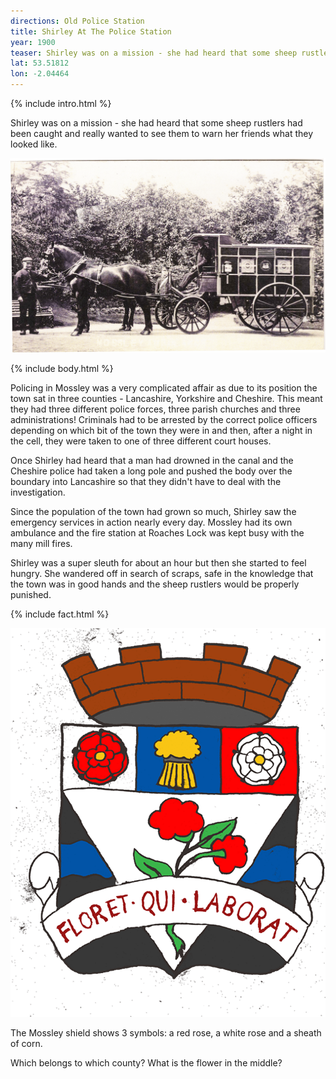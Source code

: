 ```yaml
---
directions: Old Police Station
title: Shirley At The Police Station
year: 1900
teaser: Shirley was on a mission - she had heard that some sheep rustlers had been caught and really wanted to see them to warn her friends what they looked like.
lat: 53.51812
lon: -2.04464
---
```


{% include intro.html %}

Shirley was on a mission - she had heard that some sheep rustlers had been caught and really wanted to see them to warn her friends what they looked like.

![](/images/stops/dog/Trail_Dog_4.png)

{% include body.html %}

Policing in Mossley was a very complicated affair as due to its position the town sat in three counties - Lancashire, Yorkshire and Cheshire. This meant they had three different police forces, three parish churches and three administrations! Criminals had to be arrested by the correct police officers depending on which bit of the town they were in and then, after a night in the cell, they were taken to one of three different court houses.

Once Shirley had heard that a man had drowned in the canal and the Cheshire police had taken a long pole and pushed the body over the boundary into Lancashire so that they didn't have to deal with the investigation.

Since the population of the town had grown so much, Shirley saw the emergency services in action nearly every day. Mossley had its own ambulance and the fire station at Roaches Lock was kept busy with the many mill fires.

Shirley was a super sleuth for about an hour but then she started to feel hungry. She wandered off in search of scraps, safe in the knowledge that the town was in good hands and the sheep rustlers would be properly punished.

{% include fact.html %}

![Mossley Shield](/images/stops/dog/Trail_Dog_4b.png)

The Mossley shield shows 3 symbols: a red rose, a white rose and a sheath of corn.

Which belongs to which county? What is the flower in the middle?